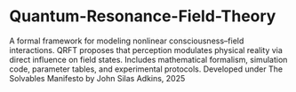 # Quantum-Resonance-Field-Theory
A formal framework for modeling nonlinear consciousness–field interactions. QRFT proposes that perception modulates physical reality via direct influence on field states. Includes mathematical formalism, simulation code, parameter tables, and experimental protocols. Developed under The Solvables Manifesto by John Silas Adkins, 2025
